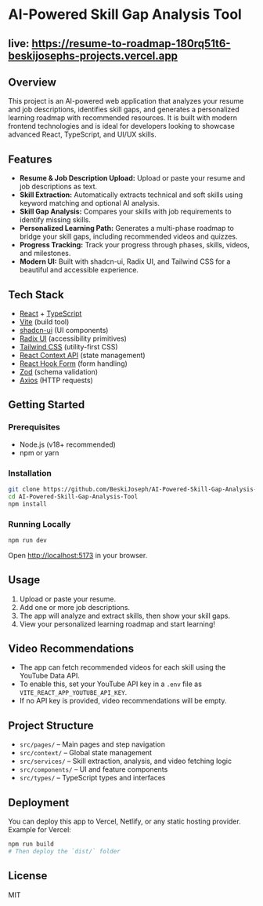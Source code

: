 # AI-Powered Skill Gap Analysis Tool

## live: https://resume-to-roadmap-180rq51t6-beskijosephs-projects.vercel.app

## Overview

This project is an AI-powered web application that analyzes your resume and job descriptions, identifies skill gaps, and generates a personalized learning roadmap with recommended resources. It is built with modern frontend technologies and is ideal for developers looking to showcase advanced React, TypeScript, and UI/UX skills.

## Features

- **Resume & Job Description Upload:** Upload or paste your resume and job descriptions as text.
- **Skill Extraction:** Automatically extracts technical and soft skills using keyword matching and optional AI analysis.
- **Skill Gap Analysis:** Compares your skills with job requirements to identify missing skills.
- **Personalized Learning Path:** Generates a multi-phase roadmap to bridge your skill gaps, including recommended videos and quizzes.
- **Progress Tracking:** Track your progress through phases, skills, videos, and milestones.
- **Modern UI:** Built with shadcn-ui, Radix UI, and Tailwind CSS for a beautiful and accessible experience.

## Tech Stack

- [React](https://react.dev/) + [TypeScript](https://www.typescriptlang.org/)
- [Vite](https://vitejs.dev/) (build tool)
- [shadcn-ui](https://ui.shadcn.com/) (UI components)
- [Radix UI](https://www.radix-ui.com/) (accessibility primitives)
- [Tailwind CSS](https://tailwindcss.com/) (utility-first CSS)
- [React Context API](https://react.dev/reference/react/useContext) (state management)
- [React Hook Form](https://react-hook-form.com/) (form handling)
- [Zod](https://zod.dev/) (schema validation)
- [Axios](https://axios-http.com/) (HTTP requests)

## Getting Started

### Prerequisites
- Node.js (v18+ recommended)
- npm or yarn

### Installation
```sh
git clone https://github.com/BeskiJoseph/AI-Powered-Skill-Gap-Analysis-Tool.git
cd AI-Powered-Skill-Gap-Analysis-Tool
npm install
```

### Running Locally
```sh
npm run dev
```
Open [http://localhost:5173](http://localhost:5173) in your browser.

## Usage

1. Upload or paste your resume.
2. Add one or more job descriptions.
3. The app will analyze and extract skills, then show your skill gaps.
4. View your personalized learning roadmap and start learning!

## Video Recommendations

- The app can fetch recommended videos for each skill using the YouTube Data API.
- To enable this, set your YouTube API key in a `.env` file as `VITE_REACT_APP_YOUTUBE_API_KEY`.
- If no API key is provided, video recommendations will be empty.

## Project Structure

- `src/pages/` – Main pages and step navigation
- `src/context/` – Global state management
- `src/services/` – Skill extraction, analysis, and video fetching logic
- `src/components/` – UI and feature components
- `src/types/` – TypeScript types and interfaces

## Deployment

You can deploy this app to Vercel, Netlify, or any static hosting provider. Example for Vercel:

```sh
npm run build
# Then deploy the `dist/` folder
```

## License

MIT
